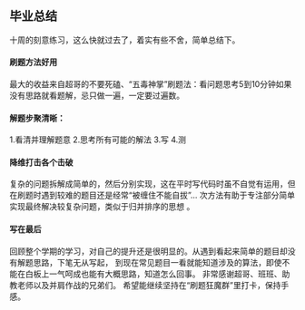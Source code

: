 ## 毕业总结
十周的刻意练习，这么快就过去了，着实有些不舍，简单总结下。

#### 刷题方法好用
最大的收益来自超哥的不要死磕、“五毒神掌”刷题法：看问题思考5到10分钟如果没有思路就看题解，忌只做一遍，一定要过遍数。
#### 解题步聚清晰：
1.看清并理解题意
2.思考所有可能的解法
3.写
4.测
#### 降维打击各个击破
复杂的问题拆解成简单的，然后分别实现，这在平时写代码时虽不自觉有运用，但在刷题时遇到较难的题目还是经常“被缠住不能自拔”...
次方法有助于专注部分简单实现最终解决较复杂问题，类似于归并排序的思想 。
#### 写在最后
回顾整个学期的学习，对自己的提升还是很明显的。从遇到看起来简单的题目却没有解题思路，下笔无从写起，
到现在常见题目一看就能知道涉及的算法，即使不能在白板上一气呵成也能有大概思路，知道怎么回事。
非常感谢超哥、班班、助教老师以及并肩作战的兄弟们。
希望能继续坚持在“刷题狂魔群”里打卡，保持手感。